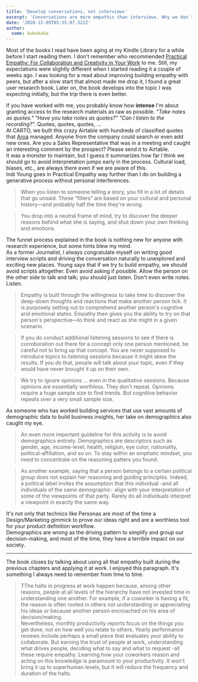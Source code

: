 ```yaml
---
title: 'Develop conversations, not interviews'
excerpt: 'Conversations are more empathic than interviews. Why we don´t use them more often while doing user reserch? Thats one of the questions Indi Young asks in Practical Empathy'
date: '2020-12-09T05:35:07.322Z'
author:
  name: kukukaka
---
```

Most of the books I read have been aging at my Kindle Library for a while before I start reading them. I don't remember who recommended <a href="https://www.amazon.com/Practical-Empathy-Collaboration-Creativity-Your-ebook/dp/B00RY9R8H8/ref=sr_1_1?crid=1O601WI9JQYCB&keywords=practical+empathy&qid=1607453908&sprefix=practical+empa%2Caps%2C264&sr=8-1" title="Practical Empathy book in Amazon" class="link" >Practical Empathy: For Collaboration and Creativity in Your Work</a> to me. Still, my expectations were slightly different when I started reading it a couple of weeks ago. I was looking for a read about improving building empathy with peers, but after a slow start that almost made me drop it, I found a great user research book. Later on, the book develops into the topic I was expecting initially, but the trip there is even better.

If you have worked with me, you probably know how <b>intense</b> I'm about granting access to the research materials as raw as possible. <i>"Take notes as quotes." "Have you take notes as quotes?" "Can I listen to the recording?".</i> Quotes, quotes, quotes, ... <br>
At CARTO, we built this crazy Airtable with hundreds of classified quotes that <a href="https://twitter.com/aroiki_" title="Aroa's Twitter" class="link">Aroa</a> managed. Anyone from the company could search or even add new ones. Are you a Sales Representative that was in a meeting and caught an interesting comment by the prospect? Please send it to Airtable. <br>
It was a monster to maintain, but I guess it summarizes how far I think we should go to avoid interpretation jumps early in the process. Cultural load, biases, etc., are always there even if we are aware of this. <br>
Indi Young goes in Practical Empathy way further than I do on building a generative process without personal interferences. 

<blockquote>When you listen to someone telling a story, you fill in a lot of details that go unsaid. These “fillers” are based on your cultural and personal history—and probably half the time they're wrong.</blockquote>

<blockquote>You drop into a neutral frame of mind, try to discover the deeper reasons behind what she is saying, and shut down your own thinking and emotions.</blockquote>

The funnel process explained in the book is nothing new for anyone with research experience, but some hints blew my mind. <br>
As a former Journalist, I always congratulate myself on writing good interview scripts and driving the conversation naturally to unexplored and exciting new places. Young says that if we try to build empathy, we should avoid scripts altogether. Even avoid asking if possible. Allow the person on the other side to talk and talk; you should just listen. Don't even write notes. Listen.

<blockquote>Empathy is built through the willingness to take time to discover the deep-down thoughts and reactions that make another person tick. It is purposely setting out to comprehend another person's cognitive and emotional states. Empathy then gives you the ability to try on that person's perspective—to think and react as she might in a given scenario.</blockquote>

<blockquote>If you do conduct additional listening sessions to see if there is corroboration out there for a concept only one person mentioned, be careful not to bring up that concept. You are never supposed to introduce topics to listening sessions because it might skew the results. If you do that, people will talk about your topic, even if they would have never brought it up on their own.</blockquote>

<blockquote>We try to ignore opinions ... even in the qualitative sessions. Because opinions are essentially worthless. They don't repeat. Opinions require a huge sample size to find trends. But cognitive behavior repeats over a very small sample size.</blockquote>

As someone who has worked building services that use vast amounts of demographic data to build business insights, her take on demographics also caught my eye.

<blockquote>An even more important guideline for this activity is to avoid demographics entirely. Demographics are descriptors such as gender, age, income-level, health, religion, eye color, nationality, political-affiliation, and so on. To stay within an emphatic mindset, you need to concentrate on the reasoning patters you found.</blockquote>

<blockquote>As another example, saying that a person belongs to a certain political group does not explain her reasoning and guiding principles. Indeed, a political label invites the assumption that this individual -and all individuals of the same demographic- align with your interpretation of some of the viewpoints of that party. Rarely do all individuals interpret a viewpoint in exactly the same way.</blockquote>

It's not only that technics like Personas are most of the time a Design/Marketing gimmick to prove our ideas right and are a worthless tool for your product definition workflow. <br>
Demographics are wrong as the driving pattern to simplify and group our decision-making, and most of the time, they have a terrible impact on our society.

----

The book closes by talking about using all that empathy built during the previous chapters and applying it at work. I enjoyed this paragraph. It's something I always need to remember from time to time.

<blockquote>TThe halts in progress at work happen because, among other reasons, people at all levels of the hierarchy have not invested time in understanding one another. For example, if a coworker is having a fit, the reason is often rooted in others not understanding or appreciating his ideas or because another person encroached on his area of decision/making. <br>
Nevertheless, monthly productivity reports focus on the things you get done, not on how well you relate to others. Yearly performance reviews include perhaps a small piece that evaluates your ability to collaborate. But earning the trust of people at work, understanding what drives people, deciding what to say and what to request -all these require empathy. Learning how your coworkers reason and acting on this knowledge is paramount to your productivity. It won't bring it up to superhuman levels, but it will reduce the frequency and duration of the halts.</blockquote>
